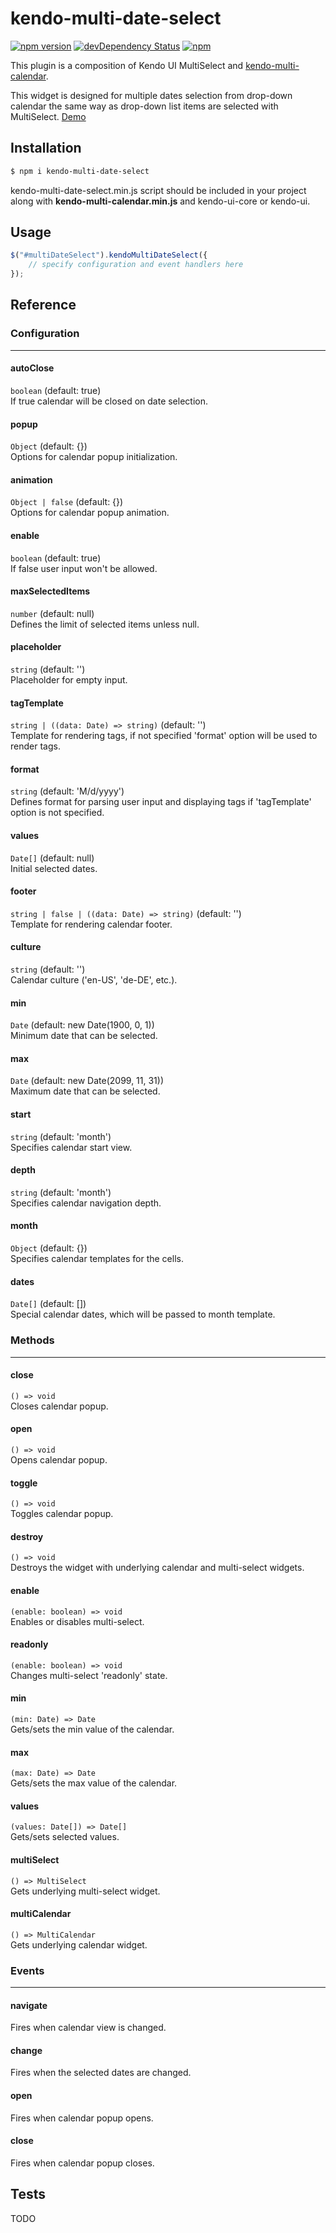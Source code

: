 kendo-multi-date-select
=========
[![npm version](https://badge.fury.io/js/kendo-multi-date-select.svg)](https://badge.fury.io/js/kendo-multi-date-select)
[![devDependency Status](https://david-dm.org/iyegoroff/kendo-multi-date-select/dev-status.svg)](https://david-dm.org/iyegoroff/kendo-multi-date-select#info=devDependencies)
[![npm](https://img.shields.io/npm/l/express.svg)](https://www.npmjs.com/package/kendo-multi-date-select)

This plugin is a composition of Kendo UI MultiSelect and [kendo-multi-calendar](https://www.npmjs.com/package/kendo-multi-calendar).

This widget is designed for multiple dates selection from drop-down calendar the same way as drop-down list items are selected with MultiSelect. [Demo](http://iyegoroff.github.io/kendo-multi-date-select/)

## Installation

```bash
$ npm i kendo-multi-date-select
```

kendo-multi-date-select.min.js script should be included in your project along with <strong>kendo-multi-calendar.min.js</strong> and kendo-ui-core or kendo-ui.

## Usage

```javascript
$("#multiDateSelect").kendoMultiDateSelect({
    // specify configuration and event handlers here
});
```

## Reference

### Configuration
___

#### autoClose
`boolean` (default: true)<br/>If true calendar will be closed on date selection.

#### popup 
`Object` (default: {})<br/>Options for calendar popup initialization.

#### animation 
`Object | false` (default: {})<br/>Options for calendar popup animation.

#### enable 
`boolean` (default: true)<br/>If false user input won't be allowed.

#### maxSelectedItems 
`number` (default: null)<br/>Defines the limit of selected items unless null.

#### placeholder
`string` (default: '')<br/>Placeholder for empty input.

#### tagTemplate 
`string | ((data: Date) => string)` (default: '')<br/>Template for rendering tags, if not specified 'format' option will be used to render tags.

#### format
`string` (default: 'M/d/yyyy')<br/>Defines format for parsing user input and displaying tags if 'tagTemplate' option is not specified.

#### values
`Date[]` (default: null)<br/>Initial selected dates.

#### footer
`string | false | ((data: Date) => string)` (default: '')<br/>Template for rendering calendar footer.
 
#### culture 
`string` (default: '')<br/>Calendar culture ('en-US', 'de-DE', etc.).

#### min
`Date` (default: new Date(1900, 0, 1))<br/>Minimum date that can be selected.

#### max
`Date` (default: new Date(2099, 11, 31))<br/>Maximum date that can be selected.

#### start
`string` (default: 'month')<br/>Specifies calendar start view.

#### depth
`string` (default: 'month')<br/>Specifies calendar navigation depth.

#### month
`Object` (default: {})<br/>Specifies calendar templates for the cells.
 
#### dates 
`Date[]` (default: [])<br/>Special calendar dates, which will be passed to month template.

### Methods
___

#### close
`() => void`<br/>Closes calendar popup.

#### open
`() => void`<br/>Opens calendar popup.

#### toggle
`() => void`<br/>Toggles calendar popup.

#### destroy
`() => void`<br/>Destroys the widget with underlying calendar and multi-select widgets.

#### enable
`(enable: boolean) => void`<br/>Enables or disables multi-select.
 
#### readonly
`(enable: boolean) => void`<br/>Changes multi-select 'readonly' state.

#### min
`(min: Date) => Date`<br/>Gets/sets the min value of the calendar.

#### max
`(max: Date) => Date`<br/>Gets/sets the max value of the calendar.

#### values
`(values: Date[]) => Date[]`<br/>Gets/sets selected values.

#### multiSelect
`() => MultiSelect`<br/>Gets underlying multi-select widget.

#### multiCalendar
`() => MultiCalendar`<br/>Gets underlying calendar widget.

### Events
___

#### navigate
Fires when calendar view is changed.

#### change
Fires when the selected dates are changed.

#### open
Fires when calendar popup opens.

#### close
Fires when calendar popup closes.

## Tests

TODO

